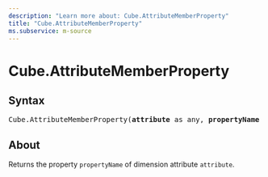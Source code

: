 ```yaml
---
description: "Learn more about: Cube.AttributeMemberProperty"
title: "Cube.AttributeMemberProperty"
ms.subservice: m-source
---
```

# Cube.AttributeMemberProperty

## Syntax

<pre>
Cube.AttributeMemberProperty(<b>attribute</b> as any, <b>propertyName</b> as text) as any
</pre>

## About

Returns the property `propertyName` of dimension attribute `attribute`.
